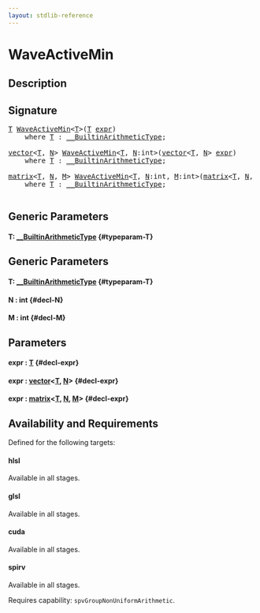```yaml
---
layout: stdlib-reference
---
```


# WaveActiveMin

## Description





## Signature 

<pre>
<a href="/stdlib-reference/global-decls/WaveActiveMin#typeparam-T" class="code_type">T</a> <a href="/stdlib-reference/global-decls/WaveActiveMin">WaveActiveMin</a>&lt;<a href="/stdlib-reference/global-decls/WaveActiveMin#typeparam-T" class="code_type">T</a>&gt;(<a href="/stdlib-reference/global-decls/WaveActiveMin#typeparam-T" class="code_type">T</a> <a href="/stdlib-reference/global-decls/WaveActiveMin#decl-expr" class="code_param">expr</a>)
    <span class='code_keyword'>where</span> <a href="/stdlib-reference/global-decls/WaveActiveMin#typeparam-T" class="code_type">T</a> : <a href="/stdlib-reference/interfaces/BuiltinArithmeticType/index">__BuiltinArithmeticType</a>;

<a href="/stdlib-reference/types/vector/index">vector</a>&lt;<a href="/stdlib-reference/types/vector/index#typeparam-T" class="code_type">T</a>, <a href="/stdlib-reference/types/vector/index#decl-N" class="code_var">N</a>&gt; <a href="/stdlib-reference/global-decls/WaveActiveMin">WaveActiveMin</a>&lt;<a href="/stdlib-reference/global-decls/WaveActiveMin#typeparam-T" class="code_type">T</a>, <a href="/stdlib-reference/global-decls/WaveActiveMin#decl-N" class="code_var">N</a>:<span class="code_keyword">int</span>&gt;(<a href="/stdlib-reference/types/vector/index">vector</a>&lt;<a href="/stdlib-reference/types/vector/index#typeparam-T" class="code_type">T</a>, <a href="/stdlib-reference/types/vector/index#decl-N" class="code_var">N</a>&gt; <a href="/stdlib-reference/global-decls/WaveActiveMin#decl-expr" class="code_param">expr</a>)
    <span class='code_keyword'>where</span> <a href="/stdlib-reference/global-decls/WaveActiveMin#typeparam-T" class="code_type">T</a> : <a href="/stdlib-reference/interfaces/BuiltinArithmeticType/index">__BuiltinArithmeticType</a>;

<a href="/stdlib-reference/types/matrix/index">matrix</a>&lt;<a href="/stdlib-reference/types/matrix/T" class="code_type">T</a>, <a href="/stdlib-reference/types/matrix/index#decl-N" class="code_var">N</a>, <a href="/stdlib-reference/types/matrix/index#decl-M" class="code_var">M</a>&gt; <a href="/stdlib-reference/global-decls/WaveActiveMin">WaveActiveMin</a>&lt;<a href="/stdlib-reference/global-decls/WaveActiveMin#typeparam-T" class="code_type">T</a>, <a href="/stdlib-reference/global-decls/WaveActiveMin#decl-N" class="code_var">N</a>:<span class="code_keyword">int</span>, <a href="/stdlib-reference/global-decls/WaveActiveMin#decl-M" class="code_var">M</a>:<span class="code_keyword">int</span>&gt;(<a href="/stdlib-reference/types/matrix/index">matrix</a>&lt;<a href="/stdlib-reference/types/matrix/T" class="code_type">T</a>, <a href="/stdlib-reference/types/matrix/index#decl-N" class="code_var">N</a>, <a href="/stdlib-reference/types/matrix/index#decl-M" class="code_var">M</a>&gt; <a href="/stdlib-reference/global-decls/WaveActiveMin#decl-expr" class="code_param">expr</a>)
    <span class='code_keyword'>where</span> <a href="/stdlib-reference/global-decls/WaveActiveMin#typeparam-T" class="code_type">T</a> : <a href="/stdlib-reference/interfaces/BuiltinArithmeticType/index">__BuiltinArithmeticType</a>;

</pre>

## Generic Parameters

#### T: [\_\_BuiltinArithmeticType](/stdlib-reference/interfaces/BuiltinArithmeticType/index) {#typeparam-T}

## Generic Parameters

#### T: [\_\_BuiltinArithmeticType](/stdlib-reference/interfaces/BuiltinArithmeticType/index) {#typeparam-T}
#### N  : int {#decl-N}
#### M  : int {#decl-M}

## Parameters

#### expr  : [T](/stdlib-reference/global-decls/WaveActiveMin#typeparam-T) {#decl-expr}
#### expr  : [vector](/stdlib-reference/types/vector/index)\<[T](/stdlib-reference/types/vector/index#typeparam-T), [N](/stdlib-reference/types/vector/index#decl-N)\> {#decl-expr}
#### expr  : [matrix](/stdlib-reference/types/matrix/index)\<[T](/stdlib-reference/types/matrix/T), [N](/stdlib-reference/types/matrix/index#decl-N), [M](/stdlib-reference/types/matrix/index#decl-M)\> {#decl-expr}

## Availability and Requirements

Defined for the following targets:

#### hlsl
Available in all stages.

#### glsl
Available in all stages.

#### cuda
Available in all stages.

#### spirv
Available in all stages.

Requires capability: `spvGroupNonUniformArithmetic`.


